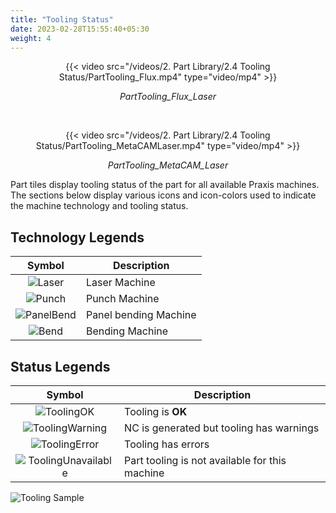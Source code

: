 ```yaml
---
title: "Tooling Status"
date: 2023-02-28T15:55:40+05:30
weight: 4
---
```


<div style="text-align: center">{{< video src="/videos/2. Part Library/2.4 Tooling Status/PartTooling_Flux.mp4" type="video/mp4" >}}</div>

*<div style="text-align: center">PartTooling_Flux_Laser</div>*

<p>&nbsp;</p>
<div style="text-align: center">{{< video src="/videos/2. Part Library/2.4 Tooling Status/PartTooling_MetaCAMLaser.mp4" type="video/mp4" >}}</div>

*<div style="text-align: center">PartTooling_MetaCAM_Laser</div>*

Part tiles display tooling status of the part for all available Praxis machines. The sections below display various icons and icon-colors used to indicate the machine technology and tooling status.

Technology Legends
------------------

|Symbol|Description|
|:------:|---------|
|![Laser](/images/LaserTool.png?)| Laser Machine|
|![Punch](/images/PunchTool.png)| Punch Machine|
|![PanelBend](/images/PanelBend.png)| Panel bending Machine|
|![Bend](/images/Bend.png)|Bending Machine|


Status Legends
--------------

|Symbol|Description|
|:------:|---------|
|![ToolingOK](/images/ToolOK.png)|Tooling is **OK**|
|![ToolingWarning](/images/Warning.png)|NC is generated but tooling has warnings|
|![ToolingError](/images/Error.png)|Tooling has errors|
|![ToolingUnavailable](/images/ToolingUnavailable.png)|Part tooling is not available for this machine|

![Tooling Sample](/images/ToolingSample.png)